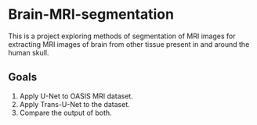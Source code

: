 # Brain-MRI-segmentation
This is a project exploring methods of segmentation of MRI images for extracting MRI images of brain from other tissue present in and around the human skull.

## Goals
1. Apply U-Net to OASIS MRI dataset.
2. Apply Trans-U-Net to the dataset.
3. Compare the output of both.
